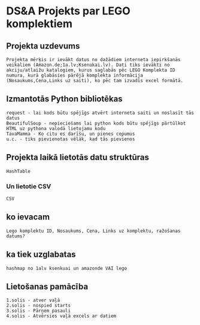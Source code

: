 # DS&A Projekts par LEGO komplektiem

## Projekta uzdevums
    Projekta mērķis ir ievākt datus no dažādiem interneta iepirkšanās veikaliem (Amazon.de;1a.lv;Ksenukai.lv). Dati tiks ievākti no akciju/atlaižu katalogiem, kurus saglabās pēc LEGO Komplekta ID numura, kurā glabāsies pārējā komplekta informācija (Nosaukums,Cena,Links uz saiti), ko pēc tam izvadīs excel formātā.

## Izmantotās Python bibliotēkas
    request - lai kods būtu spējīgs atvērt interneta saiti un noslasīt tās datus
    BeautifulSoup - nepieciešams lai python kods būtu spējīgs pārtūlkot HTML uz pythona valodā lietojamu kodu
    TavaMamma - Ko citu es darīšu, un pienes cepumus
    u.c. - tiks pievienotas vēlāk, kad tās pievienos 

## Projekta laikā lietotās datu struktūras
    HashTable
### Un lietotie CSV
    CSV
     
## ko ievacam
    Lego komplektu ID, Nosaukums, Cena, Links uz komplektu, ražošanas datums?

## ka tiek uzglabatas 
    hashmap no 1alv ksenkuai un amazonde VAI lego

## Lietošanas pamācība
    1.solis - atver vaļā
    2.solis - nospied starts
    3.solis - Pārņem pasauli
    4.solis - Atvērsies vaļā excels ar datiem
